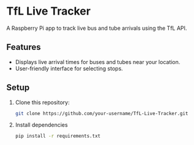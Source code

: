 # TfL Live Tracker
A Raspberry Pi app to track live bus and tube arrivals using the TfL API.

## Features
- Displays live arrival times for buses and tubes near your location.
- User-friendly interface for selecting stops.

## Setup
1. Clone this repository:
   ```bash
   git clone https://github.com/your-username/TfL-Live-Tracker.git
   ```
2. Install dependencies
    ```bash
   pip install -r requirements.txt
   ```